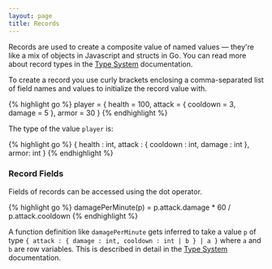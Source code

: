 ```yaml
---
layout: page
title: Records
---
```


Records are used to create a composite value of named values &mdash; they're
like a mix of objects in Javascript and structs in Go.
You can read more about record types in the [Type System](/user-guide/language-reference/type-system.html#records)
documentation.

To create a record you use curly brackets enclosing a comma-separated list of
field names and values to initialize the record value with.

{% highlight go %}
player = {
  health = 100,
  attack = {
    cooldown = 3,
    damage = 5
  },
  armor = 30
}
{% endhighlight %}

The type of the value `player` is:

{% highlight go %}
{ health : int, attack : { cooldown : int, damage : int }, armor: int }
{% endhighlight %}

### Record Fields

Fields of records can be accessed using the dot operator.

{% highlight go %}
damagePerMinute(p) = p.attack.damage * 60 / p.attack.cooldown
{% endhighlight %}

A function definition like `damagePerMinute` gets inferred to take a value `p`
of type `{ attack : { damage : int, cooldown : int | b } | a }` where `a` and
`b` are row variables. This is described in detail in the [Type System](
/user-guide/language-reference/type-system.html#records) documentation.
